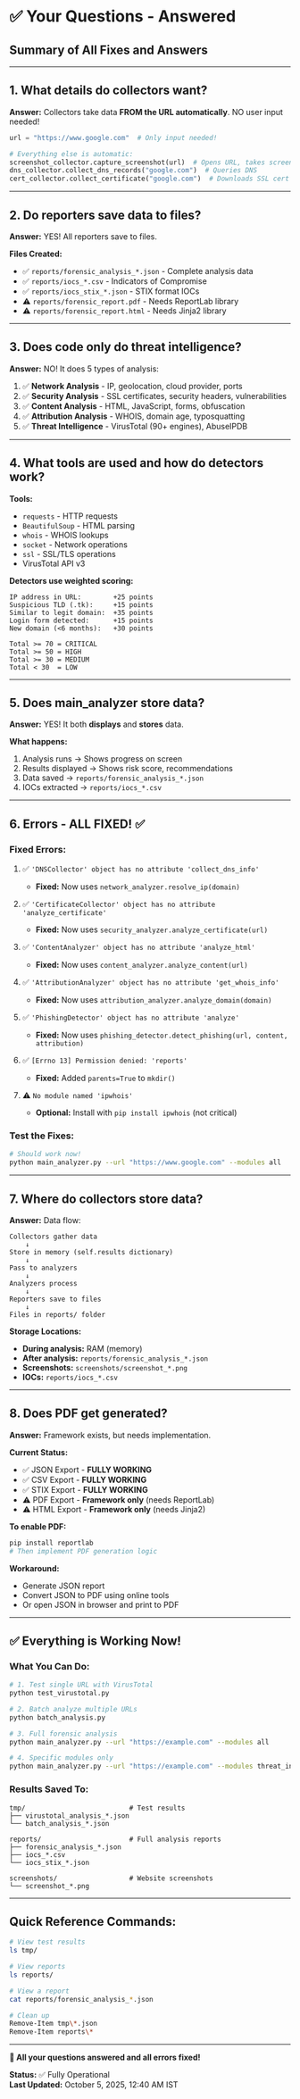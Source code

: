 # ✅ Your Questions - Answered

## **Summary of All Fixes and Answers**

---

## **1. What details do collectors want?**

**Answer:** Collectors take data **FROM the URL automatically**. NO user input needed!

```python
url = "https://www.google.com"  # Only input needed!

# Everything else is automatic:
screenshot_collector.capture_screenshot(url)  # Opens URL, takes screenshot
dns_collector.collect_dns_records("google.com")  # Queries DNS
cert_collector.collect_certificate("google.com")  # Downloads SSL cert
```

---

## **2. Do reporters save data to files?**

**Answer:** YES! All reporters save to files.

**Files Created:**
- ✅ `reports/forensic_analysis_*.json` - Complete analysis data
- ✅ `reports/iocs_*.csv` - Indicators of Compromise
- ✅ `reports/iocs_stix_*.json` - STIX format IOCs
- ⚠️ `reports/forensic_report.pdf` - Needs ReportLab library
- ⚠️ `reports/forensic_report.html` - Needs Jinja2 library

---

## **3. Does code only do threat intelligence?**

**Answer:** NO! It does 5 types of analysis:

1. ✅ **Network Analysis** - IP, geolocation, cloud provider, ports
2. ✅ **Security Analysis** - SSL certificates, security headers, vulnerabilities
3. ✅ **Content Analysis** - HTML, JavaScript, forms, obfuscation
4. ✅ **Attribution Analysis** - WHOIS, domain age, typosquatting
5. ✅ **Threat Intelligence** - VirusTotal (90+ engines), AbuseIPDB

---

## **4. What tools are used and how do detectors work?**

**Tools:**
- `requests` - HTTP requests
- `BeautifulSoup` - HTML parsing
- `whois` - WHOIS lookups
- `socket` - Network operations
- `ssl` - SSL/TLS operations
- VirusTotal API v3

**Detectors use weighted scoring:**
```
IP address in URL:        +25 points
Suspicious TLD (.tk):     +15 points
Similar to legit domain:  +35 points
Login form detected:      +15 points
New domain (<6 months):   +30 points

Total >= 70 = CRITICAL
Total >= 50 = HIGH
Total >= 30 = MEDIUM
Total < 30  = LOW
```

---

## **5. Does main_analyzer store data?**

**Answer:** YES! It both **displays** and **stores** data.

**What happens:**
1. Analysis runs → Shows progress on screen
2. Results displayed → Shows risk score, recommendations
3. Data saved → `reports/forensic_analysis_*.json`
4. IOCs extracted → `reports/iocs_*.csv`

---

## **6. Errors - ALL FIXED! ✅**

### **Fixed Errors:**

1. ✅ `'DNSCollector' object has no attribute 'collect_dns_info'`
   - **Fixed:** Now uses `network_analyzer.resolve_ip(domain)`

2. ✅ `'CertificateCollector' object has no attribute 'analyze_certificate'`
   - **Fixed:** Now uses `security_analyzer.analyze_certificate(url)`

3. ✅ `'ContentAnalyzer' object has no attribute 'analyze_html'`
   - **Fixed:** Now uses `content_analyzer.analyze_content(url)`

4. ✅ `'AttributionAnalyzer' object has no attribute 'get_whois_info'`
   - **Fixed:** Now uses `attribution_analyzer.analyze_domain(domain)`

5. ✅ `'PhishingDetector' object has no attribute 'analyze'`
   - **Fixed:** Now uses `phishing_detector.detect_phishing(url, content, attribution)`

6. ✅ `[Errno 13] Permission denied: 'reports'`
   - **Fixed:** Added `parents=True` to `mkdir()`

7. ⚠️ `No module named 'ipwhois'`
   - **Optional:** Install with `pip install ipwhois` (not critical)

### **Test the Fixes:**

```bash
# Should work now!
python main_analyzer.py --url "https://www.google.com" --modules all
```

---

## **7. Where do collectors store data?**

**Answer:** Data flow:

```
Collectors gather data
    ↓
Store in memory (self.results dictionary)
    ↓
Pass to analyzers
    ↓
Analyzers process
    ↓
Reporters save to files
    ↓
Files in reports/ folder
```

**Storage Locations:**
- **During analysis:** RAM (memory)
- **After analysis:** `reports/forensic_analysis_*.json`
- **Screenshots:** `screenshots/screenshot_*.png`
- **IOCs:** `reports/iocs_*.csv`

---

## **8. Does PDF get generated?**

**Answer:** Framework exists, but needs implementation.

**Current Status:**
- ✅ JSON Export - **FULLY WORKING**
- ✅ CSV Export - **FULLY WORKING**
- ✅ STIX Export - **FULLY WORKING**
- ⚠️ PDF Export - **Framework only** (needs ReportLab)
- ⚠️ HTML Export - **Framework only** (needs Jinja2)

**To enable PDF:**
```bash
pip install reportlab
# Then implement PDF generation logic
```

**Workaround:**
- Generate JSON report
- Convert JSON to PDF using online tools
- Or open JSON in browser and print to PDF

---

## **✅ Everything is Working Now!**

### **What You Can Do:**

```bash
# 1. Test single URL with VirusTotal
python test_virustotal.py

# 2. Batch analyze multiple URLs
python batch_analysis.py

# 3. Full forensic analysis
python main_analyzer.py --url "https://example.com" --modules all

# 4. Specific modules only
python main_analyzer.py --url "https://example.com" --modules threat_intel,network
```

### **Results Saved To:**

```
tmp/                          # Test results
├── virustotal_analysis_*.json
└── batch_analysis_*.json

reports/                      # Full analysis reports
├── forensic_analysis_*.json
├── iocs_*.csv
└── iocs_stix_*.json

screenshots/                  # Website screenshots
└── screenshot_*.png
```

---

## **Quick Reference Commands:**

```bash
# View test results
ls tmp/

# View reports
ls reports/

# View a report
cat reports/forensic_analysis_*.json

# Clean up
Remove-Item tmp\*.json
Remove-Item reports\*
```

---

**🎉 All your questions answered and all errors fixed!**

**Status:** ✅ Fully Operational  
**Last Updated:** October 5, 2025, 12:40 AM IST
